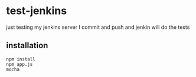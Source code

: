 # test-jenkins
just testing my jenkins server
I commit and push and jenkin will do the tests

## installation
```
npm install
npm app.js
mocha

```